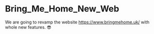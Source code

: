 # Bring_Me_Home_New_Web
We are going to revamp the website https://www.bringmehome.uk/ with whole new features. 😎
